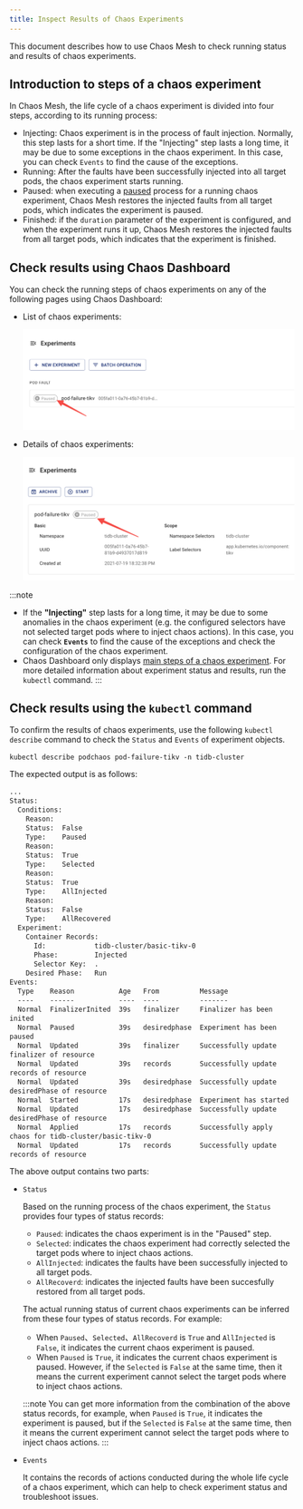 ```yaml
---
title: Inspect Results of Chaos Experiments
---
```


This document describes how to use Chaos Mesh to check running status and results of chaos experiments.

## Introduction to steps of a chaos experiment

In Chaos Mesh, the life cycle of a chaos experiment is divided into four steps, according to its running process:

- Injecting: Chaos experiment is in the process of fault injection. Normally, this step lasts for a short time. If the "Injecting" step lasts a long time, it may be due to some exceptions in the chaos experiment. In this case, you can check `Events` to find the cause of the exceptions.
- Running: After the faults have been successfully injected into all target pods, the chaos experiment starts running.
- Paused: when executing a [paused](run-a-chaos-experiment.md#pause-chaos-experiments) process for a running chaos experiment, Chaos Mesh restores the injected faults from all target pods, which indicates the experiment is paused.
- Finished: if the `duration` parameter of the experiment is configured, and when the experiment runs it up, Chaos Mesh restores the injected faults from all target pods, which indicates that the experiment is finished.

## Check results using Chaos Dashboard

You can check the running steps of chaos experiments on any of the following pages using Chaos Dashboard:

- List of chaos experiments:

  ![Experimental Status](img/list_chaos_status.png)

- Details of chaos experiments:

  ![Experimental Status](img/chaos_detail_status.png)

:::note

- If the **"Injecting"** step lasts for a long time, it may be due to some anomalies in the chaos experiment (e.g. the configured selectors have not selected target pods where to inject chaos actions). In this case, you can check **`Events`** to find the cause of the exceptions and check the configuration of the chaos experiment.
- Chaos Dashboard only displays [main steps of a chaos experiment](#Introduction-to-steps-of-a-Chaos-experiment). For more detailed information about experiment status and results, run the `kubectl` command.
  :::

## Check results using the `kubectl` command

To confirm the results of chaos experiments, use the following `kubectl describe` command to check the `Status` and `Events` of experiment objects.

```shell
kubectl describe podchaos pod-failure-tikv -n tidb-cluster
```

The expected output is as follows:

```shell
...
Status:
  Conditions:
    Reason:
    Status:  False
    Type:    Paused
    Reason:
    Status:  True
    Type:    Selected
    Reason:
    Status:  True
    Type:    AllInjected
    Reason:
    Status:  False
    Type:    AllRecovered
  Experiment:
    Container Records:
      Id:            tidb-cluster/basic-tikv-0
      Phase:         Injected
      Selector Key:  .
    Desired Phase:   Run
Events:
  Type    Reason           Age   From          Message
  ----    ------           ----  ----          -------
  Normal  FinalizerInited  39s   finalizer     Finalizer has been inited
  Normal  Paused           39s   desiredphase  Experiment has been paused
  Normal  Updated          39s   finalizer     Successfully update finalizer of resource
  Normal  Updated          39s   records       Successfully update records of resource
  Normal  Updated          39s   desiredphase  Successfully update desiredPhase of resource
  Normal  Started          17s   desiredphase  Experiment has started
  Normal  Updated          17s   desiredphase  Successfully update desiredPhase of resource
  Normal  Applied          17s   records       Successfully apply chaos for tidb-cluster/basic-tikv-0
  Normal  Updated          17s   records       Successfully update records of resource
```

The above output contains two parts:

- `Status`

  Based on the running process of the chaos experiment, the `Status` provides four types of status records:

  - `Paused`: indicates the chaos experiment is in the "Paused" step.
  - `Selected`: indicates the chaos experiment had correctly selected the target pods where to inject chaos actions.
  - `AllInjected`: indicates the faults have been successfully injected to all target pods.
  - `AllRecoverd`: indicates the injected faults have been succesfully restored from all target pods.

  The actual running status of current chaos experiments can be inferred from these four types of status records. For example:

  - When `Paused`、`Selected`、`AllRecoverd` is `True` and `AllInjected` is `False`, it indicates the current chaos experiment is paused.
  - When `Paused` is `True`, it indicates the current chaos experiment is paused. However, if the `Selected` is `False` at the same time, then it means the current experiment cannot select the target pods where to inject chaos actions.

  :::note
  You can get more information from the combination of the above status records, for example, when `Paused` is `True`, it indicates the experiment is paused, but if the `Selected` is `False` at the same time, then it means the current experiment cannot select the target pods where to inject chaos actions.
  :::

- `Events`

  It contains the records of actions conducted during the whole life cycle of a chaos experiment, which can help to check experiment status and troubleshoot issues.
